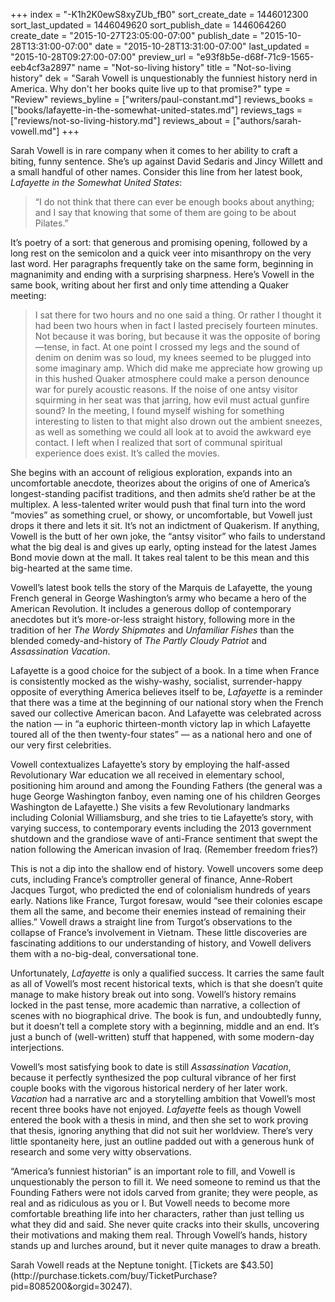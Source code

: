 +++
index = "-K1h2K0ewS8xyZUb_fB0"
sort_create_date = 1446012300
sort_last_updated = 1446049620
sort_publish_date = 1446064260
create_date = "2015-10-27T23:05:00-07:00"
publish_date = "2015-10-28T13:31:00-07:00"
date = "2015-10-28T13:31:00-07:00"
last_updated = "2015-10-28T09:27:00-07:00"
preview_url = "e93f8b5e-d68f-71c9-1565-eeb4cf3a2897"
name = "Not-so-living history"
title = "Not-so-living history"
dek = "Sarah Vowell is unquestionably the funniest history nerd in America. Why don't her books quite live up to that promise?"
type = "Review"
reviews_byline = ["writers/paul-constant.md"]
reviews_books = ["books/lafayette-in-the-somewhat-united-states.md"]
reviews_tags = ["reviews/not-so-living-history.md"]
reviews_about = ["authors/sarah-vowell.md"]
+++

Sarah Vowell is in rare company when it comes to her ability to craft a biting, funny sentence. She’s up against David Sedaris and Jincy Willett and a small handful of other names. Consider this line from her latest book, *Lafayette in the Somewhat United States*:

<blockquote>“I do not think that there can ever be enough books about anything; and I say that knowing that some of them are going to be about Pilates.”</blockquote>

It’s poetry of a sort: that generous and promising opening, followed by a long rest on the semicolon and a quick veer into misanthropy on the very last word. Her paragraphs frequently take on the same form, beginning in magnanimity and ending with a surprising sharpness. Here’s Vowell in the same book, writing about her first and only time attending a Quaker meeting:

<blockquote>I sat there for two hours and no one said a thing. Or rather I thought it had been two hours when in fact I lasted precisely fourteen minutes. Not because it was boring, but because it was the opposite of boring—tense, in fact. At one point I crossed my legs and the sound of denim on denim was so loud, my knees seemed to be plugged into some imaginary amp. Which did make me appreciate how growing up in this hushed Quaker atmosphere could make a person denounce war for purely acoustic reasons. If the noise of one antsy visitor squirming in her seat was that jarring, how evil must actual gunfire sound? In the meeting, I found myself wishing for something interesting to listen to that might also drown out the ambient sneezes, as well as something we could all look at to avoid the awkward eye contact. I left when I realized that sort of communal spiritual experience does exist. It’s called the movies.</blockquote>

She begins with an account of religious exploration, expands into an uncomfortable anecdote, theorizes about the origins of one of America’s longest-standing pacifist traditions, and then admits she’d rather be at the multiplex. A less-talented writer would push that final turn into the word “movies” as something cruel, or showy, or uncomfortable, but Vowell just drops it there and lets it sit. It’s not an indictment of Quakerism. If anything, Vowell is the butt of her own joke, the “antsy visitor” who fails to understand what the big deal is and gives up early, opting instead for the latest James Bond movie down at the mall. It takes real talent to be this mean and this big-hearted at the same time.

<div class="break"></div>

Vowell’s latest book tells the story of the Marquis de Lafayette, the young French general in George Washington’s army who became a hero of the American Revolution. It includes a generous dollop of contemporary anecdotes but it’s more-or-less straight history, following more in the tradition of her *The Wordy Shipmates* and *Unfamiliar Fishes* than the blended comedy-and-history of *The Partly Cloudy Patriot* and  *Assassination Vacation*. 

Lafayette is a good choice for the subject of a book. In a time when France is consistently mocked as the wishy-washy, socialist, surrender-happy opposite of everything America believes itself to be, *Lafayette* is a reminder that there was a time at the beginning of our national story when the French saved our collective American bacon. And Lafayette was celebrated across the nation — in “a euphoric thirteen-month victory lap in which Lafayette toured all of the then twenty-four states” — as a national hero and one of our very first celebrities.

Vowell contextualizes Lafayette’s story by employing the half-assed Revolutionary War education we all received in elementary school, positioning him around and among the Founding Fathers (the general was a huge George Washington fanboy, even naming one of his children Georges Washington de Lafayette.) She visits a few Revolutionary landmarks including Colonial Williamsburg, and she tries to tie Lafayette’s story, with varying success, to contemporary events including the 2013 government shutdown and  the grandiose wave of anti-France sentiment that swept the nation following the American invasion of Iraq. (Remember freedom fries?) 

This is not a dip into the shallow end of history. Vowell uncovers some deep cuts, including France’s comptroller general of finance, Anne-Robert Jacques Turgot, who predicted the end of colonialism hundreds of years early. Nations like France, Turgot foresaw, would “see their colonies escape them all the same, and become their enemies instead of remaining their allies.” Vowell draws a straight line from Turgot’s observations to the collapse of France’s involvement in Vietnam. These little discoveries are fascinating additions to our understanding of history, and Vowell delivers them with a no-big-deal, conversational tone.

Unfortunately, *Lafayette* is only a qualified success. It carries the same fault as all of Vowell’s most recent historical texts, which is that she doesn’t quite manage to make history break out into song. Vowell’s history remains locked in the past tense, more academic than narrative, a collection of scenes with no biographical drive. The book is fun, and undoubtedly funny, but it doesn’t tell a complete story with a beginning, middle and an end. It’s just a bunch of (well-written) stuff that happened, with some modern-day interjections.

Vowell’s most satisfying book to date is still *Assassination Vacation*, because it perfectly synthesized the pop cultural vibrance of her first couple books with the vigorous historical nerdery of her later work. *Vacation* had a narrative arc and a storytelling ambition that Vowell’s most recent three books have not enjoyed. *Lafayette* feels as though Vowell entered the book with a thesis in mind, and then she set to work proving that thesis, ignoring anything that did not suit her worldview. There’s very little spontaneity here, just an outline padded out with a generous hunk of research and some very witty observations.

“America’s funniest historian” is an important role to fill, and Vowell is unquestionably the person to fill it. We need someone to remind us that the Founding Fathers were not idols carved from granite; they were people, as real and as ridiculous as you or I. But Vowell needs to become more comfortable breathing life into her characters, rather than just telling us what they did and said. She never quite cracks into their skulls, uncovering their motivations and making them real. Through Vowell’s hands, history stands up and lurches around, but it never quite manages to draw a breath. 

<p class="footer">Sarah Vowell reads at the Neptune tonight. [Tickets are $43.50](http://purchase.tickets.com/buy/TicketPurchase?pid=8085200&orgid=30247).</p>